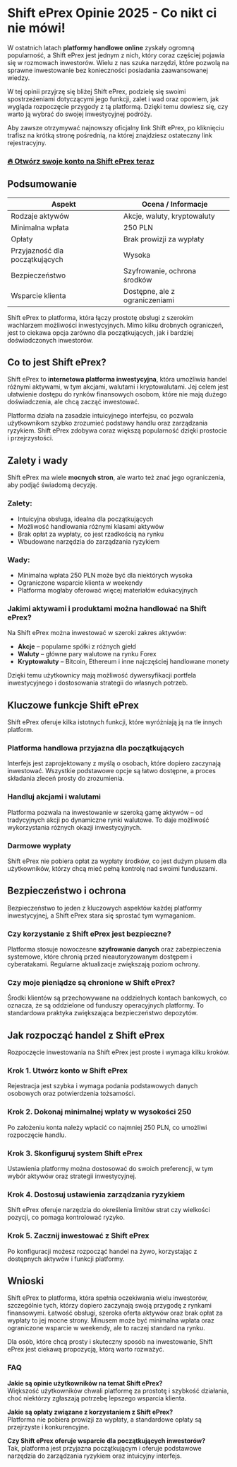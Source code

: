 # Shift ePrex Opinie 2025 - Co nikt ci nie mówi!
 

W ostatnich latach **platformy handlowe online** zyskały ogromną popularność, a Shift ePrex jest jednym z nich, który coraz częściej pojawia się w rozmowach inwestorów. Wielu z nas szuka narzędzi, które pozwolą na sprawne inwestowanie bez konieczności posiadania zaawansowanej wiedzy.

W tej opinii przyjrzę się bliżej Shift ePrex, podzielę się swoimi spostrzeżeniami dotyczącymi jego funkcji, zalet i wad oraz opowiem, jak wygląda rozpoczęcie przygody z tą platformą. Dzięki temu dowiesz się, czy warto ją wybrać do swojej inwestycyjnej podróży.

Aby zawsze otrzymywać najnowszy oficjalny link Shift ePrex, po kliknięciu trafisz na krótką stronę pośrednią, na której znajdziesz ostateczny link rejestracyjny.

### [🔥 Otwórz swoje konto na Shift ePrex teraz](https://github.com/Ella87Albert/carbon-lang/blob/trunk/62pl.md)
## Podsumowanie

| Aspekt                      | Ocena / Informacje                      |
|----------------------------|---------------------------------------|
| Rodzaje aktywów            | Akcje, waluty, kryptowaluty           |
| Minimalna wpłata           | 250 PLN                               |
| Opłaty                    | Brak prowizji za wypłaty               |
| Przyjazność dla początkujących | Wysoka                              |
| Bezpieczeństwo             | Szyfrowanie, ochrona środków          |
| Wsparcie klienta           | Dostępne, ale z ograniczeniami        |

Shift ePrex to platforma, która łączy prostotę obsługi z szerokim wachlarzem możliwości inwestycyjnych. Mimo kilku drobnych ograniczeń, jest to ciekawa opcja zarówno dla początkujących, jak i bardziej doświadczonych inwestorów.

## Co to jest Shift ePrex?

Shift ePrex to **internetowa platforma inwestycyjna**, która umożliwia handel różnymi aktywami, w tym akcjami, walutami i kryptowalutami. Jej celem jest ułatwienie dostępu do rynków finansowych osobom, które nie mają dużego doświadczenia, ale chcą zacząć inwestować.

Platforma działa na zasadzie intuicyjnego interfejsu, co pozwala użytkownikom szybko zrozumieć podstawy handlu oraz zarządzania ryzykiem. Shift ePrex zdobywa coraz większą popularność dzięki prostocie i przejrzystości.

## Zalety i wady

Shift ePrex ma wiele **mocnych stron**, ale warto też znać jego ograniczenia, aby podjąć świadomą decyzję.

### Zalety:
- Intuicyjna obsługa, idealna dla początkujących
- Możliwość handlowania różnymi klasami aktywów
- Brak opłat za wypłaty, co jest rzadkością na rynku
- Wbudowane narzędzia do zarządzania ryzykiem

### Wady:
- Minimalna wpłata 250 PLN może być dla niektórych wysoka
- Ograniczone wsparcie klienta w weekendy
- Platforma mogłaby oferować więcej materiałów edukacyjnych

### Jakimi aktywami i produktami można handlować na Shift ePrex?

Na Shift ePrex można inwestować w szeroki zakres aktywów:
- **Akcje** – popularne spółki z różnych giełd
- **Waluty** – główne pary walutowe na rynku Forex
- **Kryptowaluty** – Bitcoin, Ethereum i inne najczęściej handlowane monety

Dzięki temu użytkownicy mają możliwość dywersyfikacji portfela inwestycyjnego i dostosowania strategii do własnych potrzeb.

## Kluczowe funkcje Shift ePrex

Shift ePrex oferuje kilka istotnych funkcji, które wyróżniają ją na tle innych platform.

### Platforma handlowa przyjazna dla początkujących

Interfejs jest zaprojektowany z myślą o osobach, które dopiero zaczynają inwestować. Wszystkie podstawowe opcje są łatwo dostępne, a proces składania zleceń prosty do zrozumienia.

### Handluj akcjami i walutami

Platforma pozwala na inwestowanie w szeroką gamę aktywów – od tradycyjnych akcji po dynamiczne rynki walutowe. To daje możliwość wykorzystania różnych okazji inwestycyjnych.

### Darmowe wypłaty

Shift ePrex nie pobiera opłat za wypłaty środków, co jest dużym plusem dla użytkowników, którzy chcą mieć pełną kontrolę nad swoimi funduszami.

## Bezpieczeństwo i ochrona

Bezpieczeństwo to jeden z kluczowych aspektów każdej platformy inwestycyjnej, a Shift ePrex stara się sprostać tym wymaganiom.

### Czy korzystanie z Shift ePrex jest bezpieczne?

Platforma stosuje nowoczesne **szyfrowanie danych** oraz zabezpieczenia systemowe, które chronią przed nieautoryzowanym dostępem i cyberatakami. Regularne aktualizacje zwiększają poziom ochrony.

### Czy moje pieniądze są chronione w Shift ePrex?

Środki klientów są przechowywane na oddzielnych kontach bankowych, co oznacza, że są oddzielone od funduszy operacyjnych platformy. To standardowa praktyka zwiększająca bezpieczeństwo depozytów.

## Jak rozpocząć handel z Shift ePrex

Rozpoczęcie inwestowania na Shift ePrex jest proste i wymaga kilku kroków.

### Krok 1. Utwórz konto w Shift ePrex

Rejestracja jest szybka i wymaga podania podstawowych danych osobowych oraz potwierdzenia tożsamości.

### Krok 2. Dokonaj minimalnej wpłaty w wysokości 250

Po założeniu konta należy wpłacić co najmniej 250 PLN, co umożliwi rozpoczęcie handlu.

### Krok 3. Skonfiguruj system Shift ePrex

Ustawienia platformy można dostosować do swoich preferencji, w tym wybór aktywów oraz strategii inwestycyjnej.

### Krok 4. Dostosuj ustawienia zarządzania ryzykiem

Shift ePrex oferuje narzędzia do określenia limitów strat czy wielkości pozycji, co pomaga kontrolować ryzyko.

### Krok 5. Zacznij inwestować z Shift ePrex

Po konfiguracji możesz rozpocząć handel na żywo, korzystając z dostępnych aktywów i funkcji platformy.

## Wnioski

Shift ePrex to platforma, która spełnia oczekiwania wielu inwestorów, szczególnie tych, którzy dopiero zaczynają swoją przygodę z rynkami finansowymi. Łatwość obsługi, szeroka oferta aktywów oraz brak opłat za wypłaty to jej mocne strony. Minusem może być minimalna wpłata oraz ograniczone wsparcie w weekendy, ale to raczej standard na rynku.

Dla osób, które chcą prosty i skuteczny sposób na inwestowanie, Shift ePrex jest ciekawą propozycją, którą warto rozważyć.

### FAQ

**Jakie są opinie użytkowników na temat Shift ePrex?**  
Większość użytkowników chwali platformę za prostotę i szybkość działania, choć niektórzy zgłaszają potrzebę lepszego wsparcia klienta.

**Jakie są opłaty związane z korzystaniem z Shift ePrex?**  
Platforma nie pobiera prowizji za wypłaty, a standardowe opłaty są przejrzyste i konkurencyjne.

**Czy Shift ePrex oferuje wsparcie dla początkujących inwestorów?**  
Tak, platforma jest przyjazna początkującym i oferuje podstawowe narzędzia do zarządzania ryzykiem oraz intuicyjny interfejs.